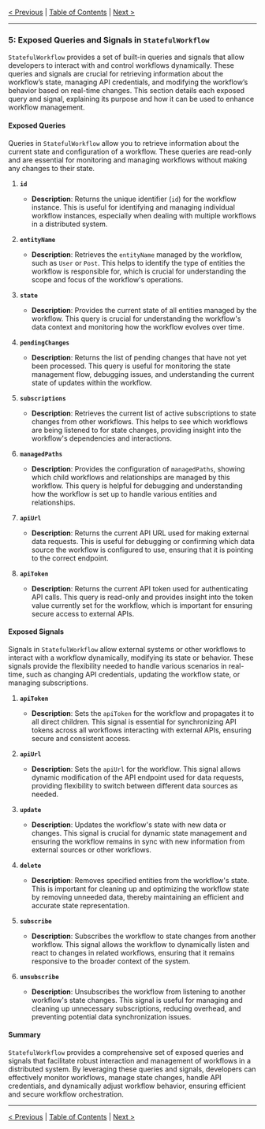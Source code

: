 [< Previous](./state_management_and_data_normalization.md) | [Table of Contents](./table_of_contents.md#table-of-contents) | [Next >](./dynamic_data_loading_and_api_integration.md)

---

### 5: Exposed Queries and Signals in `StatefulWorkflow`

`StatefulWorkflow` provides a set of built-in queries and signals that allow developers to interact with and control workflows dynamically. These queries and signals are crucial for retrieving information about the workflow’s state, managing API credentials, and modifying the workflow’s behavior based on real-time changes. This section details each exposed query and signal, explaining its purpose and how it can be used to enhance workflow management.

#### Exposed Queries

Queries in `StatefulWorkflow` allow you to retrieve information about the current state and configuration of a workflow. These queries are read-only and are essential for monitoring and managing workflows without making any changes to their state.

1. **`id`**
   - **Description**: Returns the unique identifier (`id`) for the workflow instance. This is useful for identifying and managing individual workflow instances, especially when dealing with multiple workflows in a distributed system.

2. **`entityName`**
   - **Description**: Retrieves the `entityName` managed by the workflow, such as `User` or `Post`. This helps to identify the type of entities the workflow is responsible for, which is crucial for understanding the scope and focus of the workflow's operations.

3. **`state`**
   - **Description**: Provides the current state of all entities managed by the workflow. This query is crucial for understanding the workflow's data context and monitoring how the workflow evolves over time.

4. **`pendingChanges`**
   - **Description**: Returns the list of pending changes that have not yet been processed. This query is useful for monitoring the state management flow, debugging issues, and understanding the current state of updates within the workflow.

5. **`subscriptions`**
   - **Description**: Retrieves the current list of active subscriptions to state changes from other workflows. This helps to see which workflows are being listened to for state changes, providing insight into the workflow's dependencies and interactions.

6. **`managedPaths`**
   - **Description**: Provides the configuration of `managedPaths`, showing which child workflows and relationships are managed by this workflow. This query is helpful for debugging and understanding how the workflow is set up to handle various entities and relationships.

7. **`apiUrl`**
   - **Description**: Returns the current API URL used for making external data requests. This is useful for debugging or confirming which data source the workflow is configured to use, ensuring that it is pointing to the correct endpoint.

8. **`apiToken`**
   - **Description**: Returns the current API token used for authenticating API calls. This query is read-only and provides insight into the token value currently set for the workflow, which is important for ensuring secure access to external APIs.

#### Exposed Signals

Signals in `StatefulWorkflow` allow external systems or other workflows to interact with a workflow dynamically, modifying its state or behavior. These signals provide the flexibility needed to handle various scenarios in real-time, such as changing API credentials, updating the workflow state, or managing subscriptions.

1. **`apiToken`**
   - **Description**: Sets the `apiToken` for the workflow and propagates it to all direct children. This signal is essential for synchronizing API tokens across all workflows interacting with external APIs, ensuring secure and consistent access.

2. **`apiUrl`**
   - **Description**: Sets the `apiUrl` for the workflow. This signal allows dynamic modification of the API endpoint used for data requests, providing flexibility to switch between different data sources as needed.

3. **`update`**
   - **Description**: Updates the workflow's state with new data or changes. This signal is crucial for dynamic state management and ensuring the workflow remains in sync with new information from external sources or other workflows.

4. **`delete`**
   - **Description**: Removes specified entities from the workflow's state. This is important for cleaning up and optimizing the workflow state by removing unneeded data, thereby maintaining an efficient and accurate state representation.

5. **`subscribe`**
   - **Description**: Subscribes the workflow to state changes from another workflow. This signal allows the workflow to dynamically listen and react to changes in related workflows, ensuring that it remains responsive to the broader context of the system.

6. **`unsubscribe`**
   - **Description**: Unsubscribes the workflow from listening to another workflow's state changes. This signal is useful for managing and cleaning up unnecessary subscriptions, reducing overhead, and preventing potential data synchronization issues.

#### Summary

`StatefulWorkflow` provides a comprehensive set of exposed queries and signals that facilitate robust interaction and management of workflows in a distributed system. By leveraging these queries and signals, developers can effectively monitor workflows, manage state changes, handle API credentials, and dynamically adjust workflow behavior, ensuring efficient and secure workflow orchestration.

---

[< Previous](./state_management_and_data_normalization.md) | [Table of Contents](./table_of_contents.md#table-of-contents) | [Next >](./dynamic_data_loading_and_api_integration.md)
